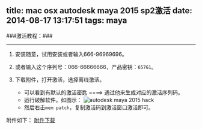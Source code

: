 title: mac osx autodesk maya 2015 sp2激活
date: 2014-08-17 13:17:51
tags: maya
---

###激活教程：###

-----------

1. 安装随意，试用安装或者输入666-96969696。
2. 或者输入这个序列号：066-66666666，产品密钥：`657G1`。
3. 下载附件，打开激活，选择离线激活。

    * 可以看到有默认的激活密匙 ====> 通过他来生成对应的激活序列码。
    * 运行破解软件。如图示：
![autodesk maya 2015 hack](http://huaixiaoz-uploads.stor.sinaapp.com/3135153774.png)
    * 然后右击`mem patch`，复制激活码到激活窗口激活即可。


<!--more-->


附件如下：
    [附件下载](http://huaixiaoz-uploads.stor.sinaapp.com/1696970588.zip)

